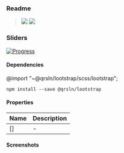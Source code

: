 ### Readme

> [![](https://img.shields.io/badge/Main-readme-white)](../../readme.md)
> [![](https://img.shields.io/badge/usage-orange)](usage.md)

### Sliders

[![Progress](https://img.shields.io/badge/Demo-✔☐☐☐☐-blue)](https://krsln.github.io/NgLootBox/Beta/TreeView)

#### Dependencies
@import "~@qrsln/lootstrap/scss/lootstrap";

```
npm install --save @qrsln/lootstrap
```

#### Properties

| Name | Description |
|------|-------------|
| []   | -           |

#### Screenshots
 
